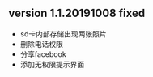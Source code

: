 ## version 1.1.20191008 fixed
   - sd卡内部存储出现两张照片
   - 删除电话权限
   - 分享facebook
   - 添加无权限提示界面
    
    